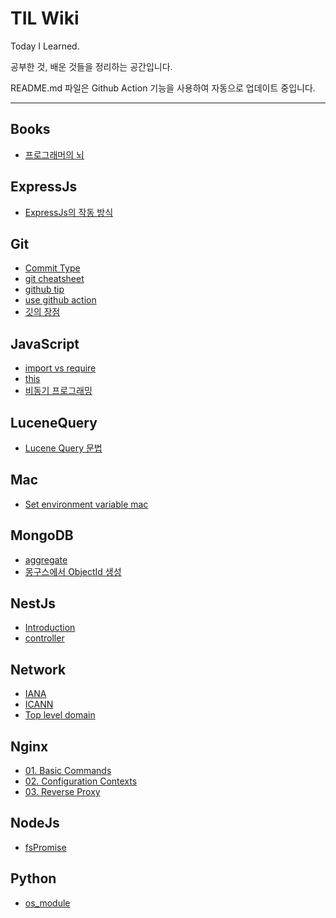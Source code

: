 # TIL Wiki

Today I Learned.

공부한 것, 배운 것들을 정리하는 공간입니다.

README.md 파일은 Github Action 기능을 사용하여 자동으로 업데이트 중입니다.

---

## Books

- [프로그래머의 뇌](/Books/프로그래머의-뇌.md)

## ExpressJs

- [ExpressJs의 작동 방식](/ExpressJs/ExpressJs의-작동-방식.md)

## Git

- [Commit Type](/Git/Commit-Type.md)
- [git cheatsheet](/Git/git-cheatsheet.md)
- [github tip](/Git/github-tip.md)
- [use github action](/Git/use-github-action.md)
- [깃의 장점](/Git/깃의-장점.md)

## JavaScript

- [import vs require](/JavaScript/import-vs-require.md)
- [this](/JavaScript/this.md)
- [비동기 프로그래밍](/JavaScript/비동기-프로그래밍.md)

## LuceneQuery

- [Lucene Query 문법](/LuceneQuery/Lucene-Query-문법.md)

## Mac

- [Set environment variable mac](/Mac/Set-environment-variable-mac.md)

## MongoDB

- [aggregate](/MongoDB/aggregate.md)
- [몽구스에서 ObjectId 생성](/MongoDB/몽구스에서-ObjectId-생성.md)

## NestJs

- [Introduction](/NestJs/Introduction.md)
- [controller](/NestJs/controller.md)

## Network

- [IANA](/Network/IANA.md)
- [ICANN](/Network/ICANN.md)
- [Top level domain](/Network/Top-level-domain.md)

## Nginx

- [01. Basic Commands](/Nginx/01.-Basic-Commands.md)
- [02. Configuration Contexts](/Nginx/02.-Configuration-Contexts.md)
- [03. Reverse Proxy](/Nginx/03.-Reverse-Proxy.md)

## NodeJs

- [fsPromise](/NodeJs/fsPromise.md)

## Python

- [os_module](/Python/os_module.md)
